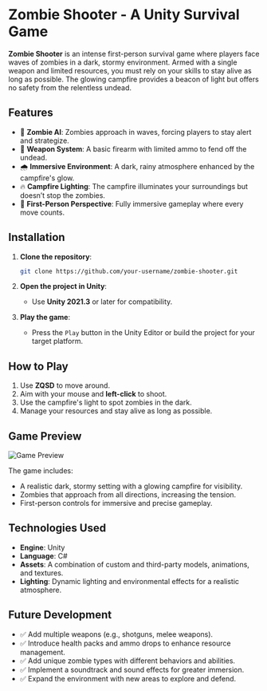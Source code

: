 # Zombie Shooter - A Unity Survival Game

**Zombie Shooter** is an intense first-person survival game where players face waves of zombies in a dark, stormy environment. Armed with a single weapon and limited resources, you must rely on your skills to stay alive as long as possible. The glowing campfire provides a beacon of light but offers no safety from the relentless undead.

## Features

- 🧟 **Zombie AI**: Zombies approach in waves, forcing players to stay alert and strategize.
- 🔫 **Weapon System**: A basic firearm with limited ammo to fend off the undead.
- 🌧️ **Immersive Environment**: A dark, rainy atmosphere enhanced by the campfire's glow.
- 🔥 **Campfire Lighting**: The campfire illuminates your surroundings but doesn’t stop the zombies.
- 👀 **First-Person Perspective**: Fully immersive gameplay where every move counts.

## Installation

1. **Clone the repository**:

   ```bash
   git clone https://github.com/your-username/zombie-shooter.git
   ```

2. **Open the project in Unity**:
   - Use **Unity 2021.3** or later for compatibility.

3. **Play the game**:
   - Press the `Play` button in the Unity Editor or build the project for your target platform.

## How to Play

1. Use **ZQSD** to move around.
2. Aim with your mouse and **left-click** to shoot.
3. Use the campfire's light to spot zombies in the dark.
4. Manage your resources and stay alive as long as possible.

## Game Preview

![Game Preview](zombie-shooter.png)

The game includes:
- A realistic dark, stormy setting with a glowing campfire for visibility.
- Zombies that approach from all directions, increasing the tension.
- First-person controls for immersive and precise gameplay.

## Technologies Used

- **Engine**: Unity
- **Language**: C#
- **Assets**: A combination of custom and third-party models, animations, and textures.
- **Lighting**: Dynamic lighting and environmental effects for a realistic atmosphere.

## Future Development

- ✅ Add multiple weapons (e.g., shotguns, melee weapons).
- ✅ Introduce health packs and ammo drops to enhance resource management.
- ✅ Add unique zombie types with different behaviors and abilities.
- ✅ Implement a soundtrack and sound effects for greater immersion.
- ✅ Expand the environment with new areas to explore and defend.
